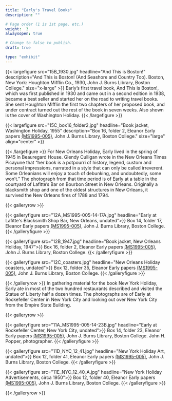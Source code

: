 ```yaml
---
title: "Early's Travel Books"
description: ""

# Page order (1 is 1st page, etc.)
weight:  3
alwaysopen: true

# Change to false to publish.
draft: true

type: "exhibit"
---
```


{{< largefigure src="15B_1930.jpg"
                headline="And This is Boston!"
                description="And This is Boston! (And Seashore and Country Too). Boston, New York: Houghton Mifflin Co., 1930, John J. Burns Library, Boston College."
                size="x-large" >}}
Early’s first travel book, And This is Boston!, which was first published in 1930 and came out in a second edition in 1938, became a best seller and started her on the road to writing travel books. She sent Houghton Mifflin the first two chapters of her proposed book, and under contract turned out the rest of the book in seven weeks. Also shown is the cover of Washington Holiday.
{{< /largefigure >}}

{{< largefigure src="15C_box16_folder2.jpg"
                headline="Book jacket, Washington Holiday, 1955"
                description="Box 16, folder 2, Eleanor Early papers [(MS1995-005)](https://bc-primo.hosted.exlibrisgroup.com/permalink/f/l6ucgu/ALMA-BC21311150800001021), John J. Burns Library, Boston College." 
                size="large" align="center" >}}

{{< /largefigure >}}
For New Orleans Holiday, Early lived in the spring of 1945 in Beauregard House. Glendy Culligan wrote in the New Orleans Times Picayune that “her book is a potpourri of history, legend, custom and personal impressions, narrated in a style that can only be called irreverent. Some Orleanians will enjoy a touch of debunking, and undoubtedly, some won’t.” The photograph from that time period is of Early at a table in the courtyard of Lafitte’s Bar on Bourbon Street in New Orleans. Originally a blacksmith shop and one of the oldest structures in New Orleans, it survived the New Orleans fires of 1788 and 1794. 

{{< galleryrow >}}

{{< galleryfigure src="12A_MS1995-005-14-17A.jpg"
           headline="Early at Lafitte's Blacksmith Shop Bar, New Orleans, undated">}} Box 14, folder 17, Eleanor Early papers [(MS1995-005)](https://bc-primo.hosted.exlibrisgroup.com/permalink/f/l6ucgu/ALMA-BC21311150800001021), John J. Burns Library, Boston College.
{{< /galleryfigure >}}

{{< galleryfigure src="12B_1947.jpg"
           headline="Book jacket, New Orleans Holiday, 1947">}} Box 16, folder 2, Eleanor Early papers [(MS1995-005)](https://bc-primo.hosted.exlibrisgroup.com/permalink/f/l6ucgu/ALMA-BC21311150800001021), John J. Burns Library, Boston College.
{{< /galleryfigure >}}

{{< galleryfigure src="12C_coasters.jpg"
           headline="New Orleans Holiday coasters, undated">}} Box 12, folder 35, Eleanor Early papers [(MS1995-005)](https://bc-primo.hosted.exlibrisgroup.com/permalink/f/l6ucgu/ALMA-BC21311150800001021), John J. Burns Library, Boston College.
{{< /galleryfigure >}}

{{< /galleryrow >}}
In gathering material for the book New York Holiday, Early ate in most of the two hundred restaurants described and visited the Statue of Liberty half a dozen times. The photographs are of Early at Rockefeller Center in New York City and looking out over New York City from the Empire State Building.

{{< galleryrow >}}

{{< galleryfigure src="11A_MS1995-005-14-23B.jpg"
           headline="Early at Rockefeller Center, New York City, undated">}} Box 14, folder 23, Eleanor Early papers [(MS1995-005)](https://bc-primo.hosted.exlibrisgroup.com/permalink/f/l6ucgu/ALMA-BC21311150800001021), John J. Burns Library, Boston College. John H. Popper, photographer.
{{< /galleryfigure >}}

{{< galleryfigure src="11D_NYC_12_41.jpg"
           headline="New York Holiday Art, undated">}} Box 12, folder 41, Eleanor Early papers [(MS1995-005)](https://bc-primo.hosted.exlibrisgroup.com/permalink/f/l6ucgu/ALMA-BC21311150800001021), John J. Burns Library, Boston College.
{{< /galleryfigure >}}

{{< galleryfigure src="11E_NYC_12_40_A.jpg"
           headline="New York Holiday Advertisements, circa 1950">}} Box 12, folder 40, Eleanor Early papers [(MS1995-005)](https://bc-primo.hosted.exlibrisgroup.com/permalink/f/l6ucgu/ALMA-BC21311150800001021), John J. Burns Library, Boston College.
{{< /galleryfigure >}}

{{< /galleryrow >}}
